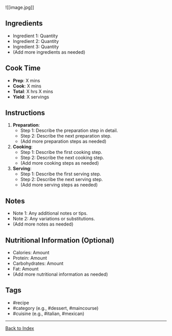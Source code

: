 ![[image.jpg]]

## Ingredients
- Ingredient 1: Quantity
- Ingredient 2: Quantity
- Ingredient 3: Quantity
- (Add more ingredients as needed)

## Cook Time
- **Prep**: X mins
- **Cook**: X mins
- **Total**: X hrs X mins
- **Yield**: X servings

## Instructions
1. **Preparation**:
    - Step 1: Describe the preparation step in detail.
    - Step 2: Describe the next preparation step.
    - (Add more preparation steps as needed)
2. **Cooking**:
    - Step 1: Describe the first cooking step.
    - Step 2: Describe the next cooking step.
    - (Add more cooking steps as needed)
3. **Serving**:
    - Step 1: Describe the first serving step.
    - Step 2: Describe the next serving step.
    - (Add more serving steps as needed)

## Notes
- Note 1: Any additional notes or tips.
- Note 2: Any variations or substitutions.
- (Add more notes as needed)

## Nutritional Information (Optional)
- Calories: Amount
- Protein: Amount
- Carbohydrates: Amount
- Fat: Amount
- (Add more nutritional information as needed)

## Tags
- #recipe
- #category (e.g., #dessert, #maincourse)
- #cuisine (e.g., #italian, #mexican)

---

[Back to Index](Index.md)
